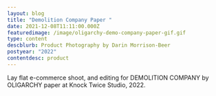 ```yaml
---
layout: blog
title: "Demolition Company Paper "
date: 2021-12-08T11:11:00.000Z
featuredimage: /image/oligarchy-demo-company-paper-gif.gif
type: content
descblurb: Product Photography by Darin Morrison-Beer
postyear: "2022"
contentdesc: product
---
```

Lay flat e-commerce shoot, and editing for DEMOLITION COMPANY by OLIGARCHY paper at Knock Twice Studio, 2022.
